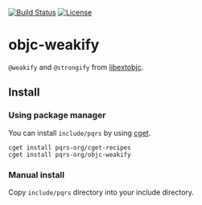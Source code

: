 [![Build Status](https://travis-ci.org/pqrs-org/objc-weakify.svg?branch=master)](https://travis-ci.org/pqrs-org/objc-weakify)
[![License](https://img.shields.io/badge/license-MIT%20License-blue.svg)](https://github.com/pqrs-org/objc-weakify/blob/master/LICENSE.md)

# objc-weakify

`@weakify` and `@strongify` from [libextobjc](https://github.com/jspahrsummers/libextobjc/).

## Install

### Using package manager

You can install `include/pqrs` by using [cget](https://github.com/pfultz2/cget).

```shell
cget install pqrs-org/cget-recipes
cget install pqrs-org/objc-weakify
```

### Manual install

Copy `include/pqrs` directory into your include directory.
